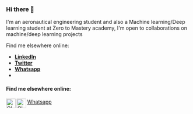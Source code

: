 ### Hi there 👋


I'm an aeronautical engineering student and also a Machine learning/Deep learning student at Zero to Mastery academy, I'm open to collaborations on machine/deep learning projects

Find me elsewhere online:
- [**LinkedIn**](www.linkedin.com/in/olusipedaniel)
- [**Twitter**](www.twitter.com/olusipe_daniel)
- [**Whatsapp**](https://wa.me/+2349136355052)
- 
#### Find me elsewhere online:
[<img align="left" alt="Olusipe Daniel | LinkedIn" width="26px" src="https://cdn.jsdelivr.net/npm/simple-icons@v3/icons/linkedin.svg" />][linkedin]
[<img align="left" alt="Olusipe Daniel | twitter" width="26px" src="https://cdn.jsdelivr.net/npm/simple-icons@v3/icons/twitter.svg" />][twitter]


[linkedin]: https://www.linkedin.com/in/olusipedaniel
[twitter]: https://www.twitter.com/olusipe_daniel
[Whatsapp](https://wa.me/+2349136355052)
